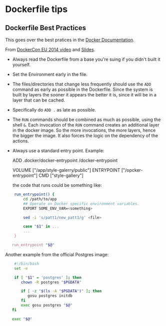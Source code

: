 # Dockerfile tips

## Dockerfile Best Practices

This goes over the best pratices in the
[Docker Documentation](http://docs.docker.com/articles/dockerfile_best-practices/).

From [DockerCon EU 2014 video](https://www.youtube.com/watch?v=xNfCEie5_RA)
and [Slides](http://www.slideshare.net/rafecolton/dockercon-eu-2014).

 * Always read the Dockerfile from a base you're suing if you didn't
   built it yourself.

 * Set the Environment early in the file.

 * The files/directories that change less frequently should use the
   `ADD` command as early as possible in the Dockerfile. Since the
   system is built by layers the sooner it appears the better it is,
   since it will be in a layer that can be cached.

 * Specifically do `ADD .` as late as possible.

 * The `RUN` commands should be combined as much as possible, using
   the shell `&`. Each invocation of the `RUN` command creates an
   additional layer in the docker image. So the more invocations, the
   more layers, hence the bigger the image. It also forces the logic
   on the dependency of the actions.

 * Always use a standard entry point. Example:

 
    ADD .docker/docker-entrypoint /docker-entrypoint

    VOLUME ["/app/style-galerry/public"]
    ENTRYPOINT ["/opcker-entrypoint"]
    CMD ["style-gallery"]

   the code that runs could be something like:

```bash
    run_entrypoint() {
        cd /path/to/app
        ## Operate on Docker specific environment variables.
        EXPORT SOME_ENV_VAR=<something>

        sed -i 's/patt1/new_patt1/g' <file>

        case "$1" in ...
        ...
    }

   run_entrypoint "$@"
```

  Another example from the official Postgres image:

```bash
    #!/bin/bash
    set -e

    if [ "$1" = 'postgres' ]; then
       chown -R postgres "$PGDATA"

       if [ -z "$(ls -A "$PGDATA")" ]; then
          gosu postgres initdb
       fi
       exec gosu postgres "$@"
   fi

   exec "$@"
```
